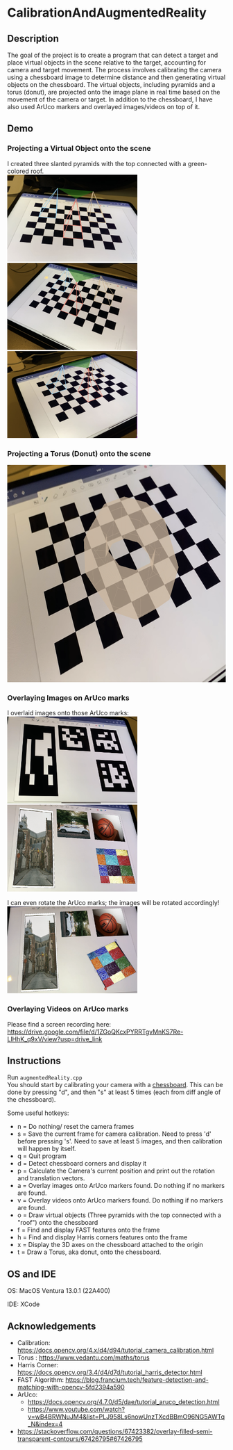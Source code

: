 # CalibrationAndAugmentedReality

## Description
The goal of the project is to create a program that can detect a target and place virtual objects in the scene relative to the target, accounting for camera and target movement. The process involves calibrating the camera using a chessboard image to determine distance and then generating virtual objects on the chessboard. The virtual objects, including pyramids and a torus (donut), are projected onto the image plane in real time based on the movement of the camera or target. In addition to the chessboard, I have also used ArUco markers and overlayed images/videos on top of it.

## Demo

### Projecting a Virtual Object onto the scene
I created three slanted pyramids with the top connected with a green-colored roof.  
<img src="/images/Pyramid1.png" width="300" height="200">
<img src="/images/Pyramid2.png" width="300" height="200">
<img src="/images/Pyramid3.png" width="300" height="200">

### Projecting a Torus (Donut) onto the scene
<img src="/images/Torus.png" width="800" height="500">

### Overlaying Images on ArUco marks
I overlaid images onto those ArUco marks:  
<img src="/images/Aruco.png" width="300" height="200">
<img src="/images/ArucoOverlay.png" width="300" height="200">

I can even rotate the ArUco marks; the images will be rotated accordingly!  
<img src="/images/ArucoOverlayRotated.png" width="300" height="200">

### Overlaying Videos on ArUco marks
Please find a screen recording here: https://drive.google.com/file/d/1ZGoQKcxPYRRTgvMnKS7Re-LlHhK_q9xV/view?usp=drive_link 

## Instructions
Run `augmentedReality.cpp`  
You should start by calibrating your camera with a [chessboard](/markers/Chessboard.pdf). This can be done by pressing "d", and then "s" at least 5 times (each from diff angle of the chessboard).

Some useful hotkeys:
- n = Do nothing/ reset the camera frames
- s = Save the current frame for camera calibration. Need to press 'd' before pressing 's'. Need to save at least 5 images, and then calibration will happen by itself.
- q = Quit program
- d = Detect chessboard corners and display it
- p = Calculate the Camera's current position and print out the rotation and translation vectors.
- a = Overlay images onto ArUco markers found. Do nothing if no markers are found.
- v = Overlay videos onto ArUco markers found. Do nothing if no markers are found.
- o = Draw virtual objects (Three pyramids with the top connected with a "roof") onto the chessboard
- f = Find and display FAST features onto the frame
- h = Find and display Harris corners features onto the frame
- x = Display the 3D axes on the chessboard attached to the origin
- t = Draw a Torus, aka donut, onto the chessboard.

## OS and IDE
OS: MacOS Ventura 13.0.1 (22A400)

IDE: XCode


## Acknowledgements
- Calibration: https://docs.opencv.org/4.x/d4/d94/tutorial_camera_calibration.html 
- Torus : https://www.vedantu.com/maths/torus 
- Harris Corner: https://docs.opencv.org/3.4/d4/d7d/tutorial_harris_detector.html 
- FAST Algorithm: https://blog.francium.tech/feature-detection-and-matching-with-opencv-5fd2394a590 
- ArUco:
  - https://docs.opencv.org/4.7.0/d5/dae/tutorial_aruco_detection.html 
  - https://www.youtube.com/watch?v=wB4BRWNuJM4&list=PLJ958Ls6nowUnzTXcdBBmO96NG5AWTq_N&index=4 
- https://stackoverflow.com/questions/67423382/overlay-filled-semi-transparent-contours/67426795#67426795 
